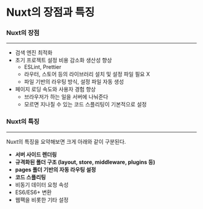 # Nuxt의 장점과 특징

### Nuxt의 장점

---

- 검색 엔진 최적화
- 초기 프로젝트 설정 비용 감소화 생산성 향상
    - ESLint, Prettier
    - 라우터, 스토어 등의 라이브러리 설치 및 설정 파일 필요 X
    - 파일 기반의 라우팅 방식, 설정 파일 자동 생성
- 페이지 로딩 속도와 사용자 경험 향상
    - 브라우저가 하는 일을 서버에 나눠준다
    - 모르면 지나칠 수 있는 코드 스플리팅이 기본적으로 설정

### Nuxt의 특징

---

Nuxt의 특징을 요약해보면 크게 아래와 같이 구분된다.

- **서버 사이드 렌더링**
- **규격화된 폴더 구조 (layout, store, middleware, plugins 등)**
- **pages 폴더 기반의 자동 라우팅 설정**
- **코드 스플리팅**
- 비동기 데이터 요청 속성
- ES6/ES6+ 변환
- 웹팩을 비롯한 기타 설정